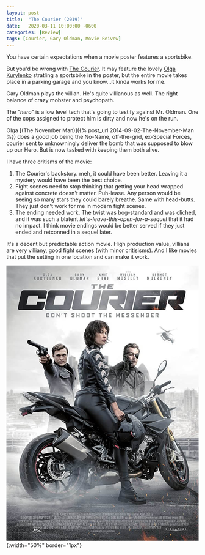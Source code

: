 ```yaml
---
layout: post
title:  "The Courier (2019)"
date:   2020-03-11 10:00:00 -0600
categories: [Review]
tags: [Courier, Gary Oldman, Movie Reivew]
---
```


You have certain expectations when a movie poster features a sportsbike.

But you'd be wrong with [The Courier](https://www.imdb.com/title/tt9207616/). It may feature the lovely [Olga Kurylenko](https://www.imdb.com/name/nm1385871/) stratling a sportsbike in the poster, but the entire movie takes place in a parking garage and you know...it kinda works for me.

Gary Oldman plays the villian. He's quite villianous as well. The right balance of crazy mobster and psychopath.

The *"hero"* is a low level tech that's going to testify against Mr. Oldman. One of the cops assigned to protect him is dirty and now he's on the run.

Olga [(The November Man)]({% post_url 2014-09-02-The-November-Man %}) does a good job being the No-Name, off-the-grid, ex-Special Forces, courier sent to unknowningly deliver the bomb that was supposed to blow up our Hero. But is now tasked with keeping them both alive.

I have three critisms of the movie:
1. The Courier's backstory. meh, it could have been better. Leaving it a mystery would have been the best choice.
1. Fight scenes need to stop thinking that getting your head wrapped against concrete doesn't matter. Puh-lease. Any person would be seeing so many stars they could barely breathe. Same with head-butts. They just don't work for me in modern fight scenes.
1. The ending needed work. The twist was bog-standard and was cliched, and it was such a blatent *let's-leave-this-open-for-a-sequel* that it had no impact. I think movie endings would be better served if they just ended and retconned in a sequel later.

It's a decent but predictable action movie. High production value, villians are very villiany, good fight scenes (with minor critisisms). And I like movies that put the setting in one location and can make it work.

![The Courier (2019)](/assets/2020/03/the-courier-2019.jpg){:width="50%" border="1px"} 
